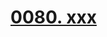 # [0080. xxx](https://github.com/Tdahuyou/TNotes.react/tree/main/notes/0080.%20xxx)

<!-- region:toc -->



<!-- endregion:toc -->
